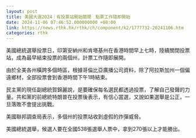 ```yaml
---
layout: post
title: 美國大選2024｜有投票站開始關閉　點票工作隨即開始
date: 2024-11-06 07:46:52.000000000 +08:00
link: https://news.rthk.hk/rthk/ch/component/k2/1777732-20241106.htm
categories: rthk
---
```


美國總統選舉投票日，印第安納州和肯塔基州在香港時間早上七時，陸續關閉投票站，成為最早結束投票的兩個州，計票工作隨即展開。

由於全美各州橫跨多個時區，根據哥倫比亞廣播公司資料，除了阿拉斯加州一個偏遠鄉材，全部投票會到香港時間下午1時結束。

民主黨的現任副總統賀錦麗說，是要確保每名選民都透過投票，了解自己發聲的力量。共和黨的前總統特朗普在投票後表示，有信心當選，又說如果選舉是公正，一旦落敗不會提出挑戰。

美國聯邦調查局表示，多個州的投票站收到虛假的炸彈威脅。

美國總統選舉，候選人要在全國538張選舉人票中，拿到270張以上才能勝出。
